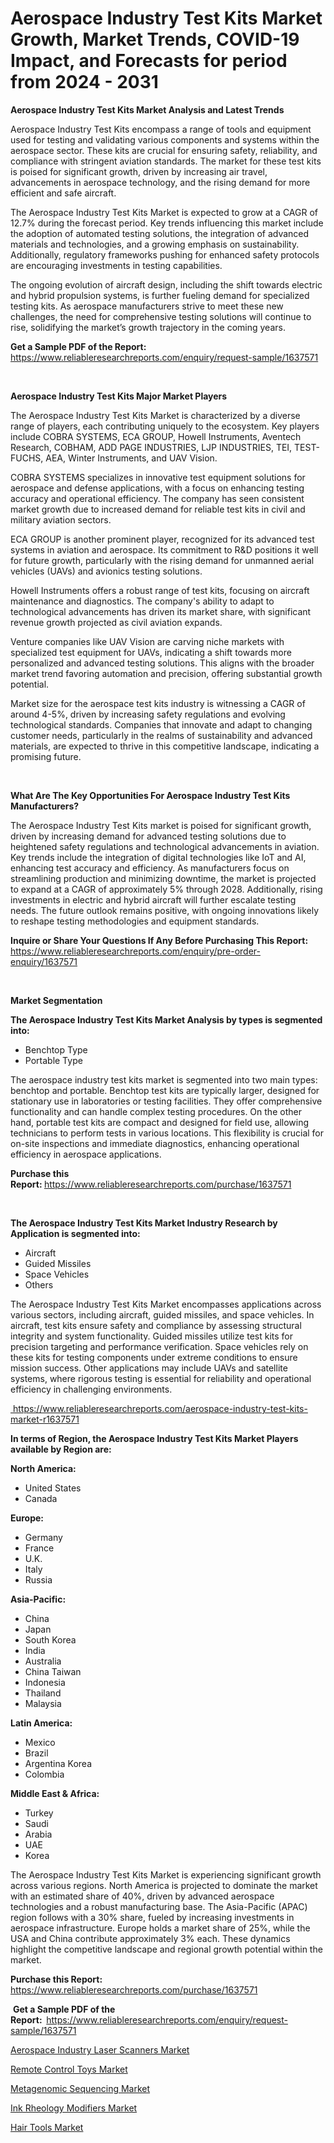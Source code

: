 <p><h1>Aerospace Industry Test Kits Market Growth, Market Trends, COVID-19 Impact, and Forecasts for period from 2024 - 2031</h1></p><p><strong>Aerospace Industry Test Kits Market Analysis and Latest Trends</strong></p>
<p><p>Aerospace Industry Test Kits encompass a range of tools and equipment used for testing and validating various components and systems within the aerospace sector. These kits are crucial for ensuring safety, reliability, and compliance with stringent aviation standards. The market for these test kits is poised for significant growth, driven by increasing air travel, advancements in aerospace technology, and the rising demand for more efficient and safe aircraft.</p><p>The Aerospace Industry Test Kits Market is expected to grow at a CAGR of 12.7% during the forecast period. Key trends influencing this market include the adoption of automated testing solutions, the integration of advanced materials and technologies, and a growing emphasis on sustainability. Additionally, regulatory frameworks pushing for enhanced safety protocols are encouraging investments in testing capabilities.</p><p>The ongoing evolution of aircraft design, including the shift towards electric and hybrid propulsion systems, is further fueling demand for specialized testing kits. As aerospace manufacturers strive to meet these new challenges, the need for comprehensive testing solutions will continue to rise, solidifying the market’s growth trajectory in the coming years.</p></p>
<p><strong>Get a Sample PDF of the Report:&nbsp;</strong> <a href="https://www.reliableresearchreports.com/enquiry/request-sample/1637571">https://www.reliableresearchreports.com/enquiry/request-sample/1637571</a></p>
<p>&nbsp;</p>
<p><strong>Aerospace Industry Test Kits Major Market Players</strong></p>
<p><p>The Aerospace Industry Test Kits Market is characterized by a diverse range of players, each contributing uniquely to the ecosystem. Key players include COBRA SYSTEMS, ECA GROUP, Howell Instruments, Aventech Research, COBHAM, ADD PAGE INDUSTRIES, LJP INDUSTRIES, TEI, TEST-FUCHS, AEA, Winter Instruments, and UAV Vision.</p><p>COBRA SYSTEMS specializes in innovative test equipment solutions for aerospace and defense applications, with a focus on enhancing testing accuracy and operational efficiency. The company has seen consistent market growth due to increased demand for reliable test kits in civil and military aviation sectors.</p><p>ECA GROUP is another prominent player, recognized for its advanced test systems in aviation and aerospace. Its commitment to R&D positions it well for future growth, particularly with the rising demand for unmanned aerial vehicles (UAVs) and avionics testing solutions.</p><p>Howell Instruments offers a robust range of test kits, focusing on aircraft maintenance and diagnostics. The company's ability to adapt to technological advancements has driven its market share, with significant revenue growth projected as civil aviation expands.</p><p>Venture companies like UAV Vision are carving niche markets with specialized test equipment for UAVs, indicating a shift towards more personalized and advanced testing solutions. This aligns with the broader market trend favoring automation and precision, offering substantial growth potential.</p><p>Market size for the aerospace test kits industry is witnessing a CAGR of around 4-5%, driven by increasing safety regulations and evolving technological standards. Companies that innovate and adapt to changing customer needs, particularly in the realms of sustainability and advanced materials, are expected to thrive in this competitive landscape, indicating a promising future.</p></p>
<p>&nbsp;</p>
<p><strong>What Are The Key Opportunities For Aerospace Industry Test Kits Manufacturers?</strong></p>
<p><p>The Aerospace Industry Test Kits market is poised for significant growth, driven by increasing demand for advanced testing solutions due to heightened safety regulations and technological advancements in aviation. Key trends include the integration of digital technologies like IoT and AI, enhancing test accuracy and efficiency. As manufacturers focus on streamlining production and minimizing downtime, the market is projected to expand at a CAGR of approximately 5% through 2028. Additionally, rising investments in electric and hybrid aircraft will further escalate testing needs. The future outlook remains positive, with ongoing innovations likely to reshape testing methodologies and equipment standards.</p></p>
<p><strong>Inquire or Share Your Questions If Any Before Purchasing This Report:</strong> <a href="https://www.reliableresearchreports.com/enquiry/pre-order-enquiry/1637571">https://www.reliableresearchreports.com/enquiry/pre-order-enquiry/1637571</a></p>
<p>&nbsp;</p>
<p><strong>Market Segmentation</strong></p>
<p><strong>The Aerospace Industry Test Kits Market Analysis by types is segmented into:</strong></p>
<p><ul><li>Benchtop Type</li><li>Portable Type</li></ul></p>
<p><p>The aerospace industry test kits market is segmented into two main types: benchtop and portable. Benchtop test kits are typically larger, designed for stationary use in laboratories or testing facilities. They offer comprehensive functionality and can handle complex testing procedures. On the other hand, portable test kits are compact and designed for field use, allowing technicians to perform tests in various locations. This flexibility is crucial for on-site inspections and immediate diagnostics, enhancing operational efficiency in aerospace applications.</p></p>
<p><strong>Purchase this Report:&nbsp;</strong><a href="https://www.reliableresearchreports.com/purchase/1637571">https://www.reliableresearchreports.com/purchase/1637571</a></p>
<p>&nbsp;</p>
<p><strong>The Aerospace Industry Test Kits Market Industry Research by Application is segmented into:</strong></p>
<p><ul><li>Aircraft</li><li>Guided Missiles</li><li>Space Vehicles</li><li>Others</li></ul></p>
<p><p>The Aerospace Industry Test Kits Market encompasses applications across various sectors, including aircraft, guided missiles, and space vehicles. In aircraft, test kits ensure safety and compliance by assessing structural integrity and system functionality. Guided missiles utilize test kits for precision targeting and performance verification. Space vehicles rely on these kits for testing components under extreme conditions to ensure mission success. Other applications may include UAVs and satellite systems, where rigorous testing is essential for reliability and operational efficiency in challenging environments.</p></p>
<p><a href="https://www.reliableresearchreports.com/aerospace-industry-test-kits-market-r1637571">&nbsp;https://www.reliableresearchreports.com/aerospace-industry-test-kits-market-r1637571</a></p>
<p><strong>In terms of Region, the Aerospace Industry Test Kits Market Players available by Region are:</strong></p>
<p>
    <p> <strong> North America: </strong>
        <ul>
            <li>United States</li>
            <li>Canada</li>
        </ul>
        </p> 
    <p> <strong> Europe: </strong>
        <ul>
            <li>Germany</li>
            <li>France</li>
            <li>U.K.</li>
            <li>Italy</li>
            <li>Russia</li>
        </ul>
        </p> 
    <p> <strong> Asia-Pacific: </strong>
        <ul>
            <li>China</li>
            <li>Japan</li>
            <li>South Korea</li>
            <li>India</li>
            <li>Australia</li>
            <li>China Taiwan</li>
            <li>Indonesia</li>
            <li>Thailand</li>
            <li>Malaysia</li>
        </ul>
        </p> 
    <p> <strong> Latin America: </strong>
        <ul>
            <li>Mexico</li>
            <li>Brazil</li>
            <li>Argentina Korea</li>
            <li>Colombia</li>
        </ul>
        </p> 
    <p> <strong> Middle East & Africa: </strong>
        <ul>
            <li>Turkey</li>
            <li>Saudi</li>
            <li>Arabia</li>
            <li>UAE</li>
            <li>Korea</li>
        </ul>
    </p>
    </p>
<p><p>The Aerospace Industry Test Kits Market is experiencing significant growth across various regions. North America is projected to dominate the market with an estimated share of 40%, driven by advanced aerospace technologies and a robust manufacturing base. The Asia-Pacific (APAC) region follows with a 30% share, fueled by increasing investments in aerospace infrastructure. Europe holds a market share of 25%, while the USA and China contribute approximately 3% each. These dynamics highlight the competitive landscape and regional growth potential within the market.</p></p>
<p><strong>Purchase this Report: </strong><a href="https://www.reliableresearchreports.com/purchase/1637571">https://www.reliableresearchreports.com/purchase/1637571</a></p>
<p>&nbsp;<strong>Get a Sample PDF of the Report:&nbsp;&nbsp;</strong><a href="https://www.reliableresearchreports.com/enquiry/request-sample/1637571">https://www.reliableresearchreports.com/enquiry/request-sample/1637571</a></p>
<p><strong></strong></p>
<p><p><a href="https://github.com/joannesouthgate/Market-Research-Report-List-5/blob/main/aerospace-industry-laser-scanners-market.md">Aerospace Industry Laser Scanners Market</a></p><p><a href="https://issuu.com/reportprime-2/docs/remote-control-toys-market-size-203_ee76af3a29bb70">Remote Control Toys Market</a></p><p><a href="https://www.linkedin.com/pulse/metagenomic-sequencing-industry-sector-market-dynamics-future-scenarios-rzvrc">Metagenomic Sequencing Market</a></p><p><a href="https://medium.com/@chsaltz8s05/ink-rheology-modifiers-market-essentials-key-market-players-demand-drivers-and-roi-potential-4151878e431a">Ink Rheology Modifiers Market</a></p><p><a href="https://issuu.com/reportprime-2/docs/hair-tools-market-size-2030.pptx_7610535120eed2">Hair Tools Market</a></p></p>